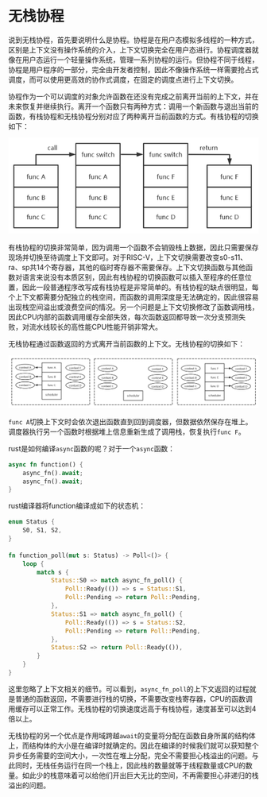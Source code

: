 # 无栈协程

说到无栈协程，首先要说明什么是协程。协程是在用户态模拟多线程的一种方式，区别是上下文没有操作系统的介入，上下文切换完全在用户态进行。协程调度器就像在用户态运行一个轻量操作系统，管理一系列协程的运行。但协程不同于线程，协程是用户程序的一部分，完全由开发者控制，因此不像操作系统一样需要抢占式调度，而可以使用更高效的协作式调度，在固定的调度点进行上下文切换。

协程作为一个可以调度的对象允许函数在还没有完成之前离开当前的上下文，并在未来恢复并继续执行。离开一个函数只有两种方式：调用一个新函数与退出当前的函数，有栈协程和无栈协程分别对应了两种离开当前函数的方式。有栈协程的切换如下：

![image-20220527211023880](pic/无栈协程-有栈切换.png)

有栈协程的切换非常简单，因为调用一个函数不会销毁栈上数据，因此只需要保存现场并切换至待调度上下文即可。对于RISC-V，上下文切换需要改变s0-s11、ra、sp共14个寄存器，其他的临时寄存器不需要保存。上下文切换函数与其他函数对语言来说没有本质区别，因此有栈协程的切换函数可以插入至程序的任意位置，因此一段普通程序改写成有栈协程是非常简单的。有栈协程的缺点很明显，每个上下文都需要分配独立的栈空间，而函数的调用深度是无法确定的，因此很容易出现栈空间溢出或浪费空间的情况。另一个问题是上下文切换修改了函数调用栈，因此CPU内部的函数调用缓存全部失效，每次函数返回都导致一次分支预测失败，对流水线较长的高性能CPU性能开销非常大。

无栈协程通过函数返回的方式离开当前函数的上下文。无栈协程的切换如下：

![image-20220527211750325](pic/无栈协程-无栈切换.png)

`func A`切换上下文时会依次退出函数直到回到调度器，但数据依然保存在堆上。调度器执行另一个函数时根据堆上信息重新生成了调用栈，恢复执行`func F`。

rust是如何编译`async`函数的呢？对于一个`async`函数：

```rust
async fn function() {
    async_fn().await;
    async_fn().await;
}
```

rust编译器将function编译成如下的状态机：

```rust
enum Status {
    S0, S1, S2,
}

fn function_poll(mut s: Status) -> Poll<()> {
    loop {
        match s {
            Status::S0 => match async_fn_poll() {
                Poll::Ready(()) => s = Status::S1,
                Poll::Pending => return Poll::Pending,
            },
            Status::S1 => match async_fn_poll() {
                Poll::Ready(()) => s = Status::S2,
                Poll::Pending => return Poll::Pending,
            },
            Status::S2 => return Poll::Ready(()),
        }
    }
}
```

这里忽略了上下文相关的细节。可以看到，`async_fn_poll`的上下文返回的过程就是普通的函数返回，不需要进行栈的切换，不需要改变栈寄存器，CPU的函数调用缓存可以正常工作。无栈协程的切换速度远高于有栈协程，速度甚至可以达到4倍以上。

无栈协程的另一个优点是作用域跨越`await`的变量将分配在函数自身所属的结构体上，而结构体的大小是在编译时就确定的。因此在编译的时候我们就可以获知整个异步任务需要的空间大小，一次性在堆上分配，完全不需要担心栈溢出的问题。与此同时，无栈任务运行在同一个栈上，因此栈的数量就等于线程数量或CPU的数量。如此少的栈意味着可以给他们开出巨大无比的空间，不再需要担心非递归的栈溢出的问题。

